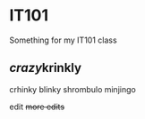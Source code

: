 # IT101
Something for my IT101 class

## *crazy*krinkly
crhinky
blinky
shrombulo
minjingo

edit
~~more edits~~
